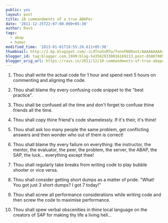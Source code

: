```yaml
---
public: yes
layout: post
title: 10 commandments of a true ABAPer
date: '2011-12-25T22:07:00.000+05:30'
author: RavS
tags:
  - abap
  - humor
modified_time: '2013-01-01T18:55:28.611+05:30'
thumbnail: http://2.bp.blogspot.com/-iL9TnoXxM7w/TvnxFN0DoeI/AAAAAAAAAs0/UdjVt72GYhc/s72-c/IMG_0100.JPG
blogger_id: tag:blogger.com,1999:blog-5435629330016169213.post-8500700570988699300
blogger_orig_url: https://ravs.in/2011/12/10-commandments-of-true-abaper.html
---
```


1. Thou shall write the actual code for 1 hour and spend next 5 hours on commenting and aligning the code.

2. Thou shall blame thy every confusing code snippet to the "best practice".

3. Thou shall be confused all the time and don't forget to confuse thine friends all the time.

4. Thou shall copy thine friend's code shamelessly. If it's their, it's thine!

5. Thou shall ask too many people the same problem, get conflicting answers and then wonder who out of them is correct!

6. Thou shall blame thy every failure on everything: the instructor, the mentor, the evaluator, the peer, the problem, the server, the ABAP, the SAP, the luck... everything except thee!

7. Thou shall regularly take breaks from writing code to play bubble shooter or vice versa.

8. Thou shall consider getting short dumps as a matter of pride. "What! You got just 3 short dumps? I got 7 today!"

9. Thou shall screw all performance considerations while writing code and then screw the code to maximise performance.

10. Thou shall spew verbal obscenities in thine local language on the creators of SAP for making thy life a living hell...

